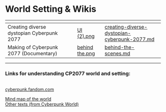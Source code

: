 # World Setting & Wikis



<table data-card-size="large" data-column-title-hidden data-view="cards" data-full-width="true"><thead><tr><th></th><th data-hidden></th><th data-hidden></th><th data-hidden data-card-cover data-type="files"></th><th data-hidden data-card-target data-type="content-ref"></th></tr></thead><tbody><tr><td>Creating diverse dystopian Cyberpunk 2077</td><td></td><td></td><td><a href="../../.gitbook/assets/UI (2).png">UI (2).png</a></td><td><a href="creating-diverse-dystopian-cyberpunk-2077.md">creating-diverse-dystopian-cyberpunk-2077.md</a></td></tr><tr><td>Making of Cyberpunk 2077 (Documentary)</td><td></td><td></td><td><a href="../../.gitbook/assets/behind the.png">behind the.png</a></td><td><a href="behind-the-scenes.md">behind-the-scenes.md</a></td></tr></tbody></table>



***

### Links for understanding CP2077 world and setting: 

\
[cyberpunk.fandom.com](https://cyberpunk.fandom.com)

[Mind map of the world](https://bioskop.notion.site/Cyberpunk-Research-dfb0dd00cfc2413e96dd5f03745d09e4)\
[Other texts (from Cyberpunk World)](https://bioskop.notion.site/Research-Methods-35f0eb03da8341feb843698429fae09b)
